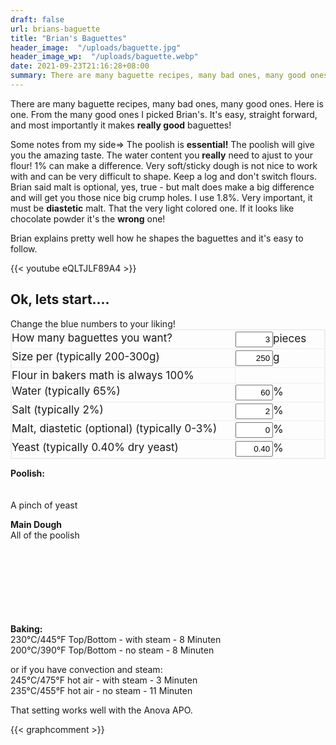 ```yaml
---
draft: false
url: brians-baguette
title: "Brian's Baguettes"
header_image:  "/uploads/baguette.jpg"
header_image_wp:  "/uploads/baguette.webp"
date: 2021-09-23T21:16:28+08:00
summary: There are many baguette recipes, many bad ones, many good ones. Here is one that I like....
---
```


There are many baguette recipes, many bad ones, many good ones. Here is one. From the many good ones I picked Brian's. It's easy, straight forward, and most importantly it makes **really good** baguettes!

Some notes from my side=> The poolish is **essential!** The poolish will give you the amazing taste. 
The water content you **really** need to ajust to your flour! 1% can make a difference. Very soft/sticky dough is not nice to work with and can be very difficult to shape. Keep a log and don't switch flours.
Brian said malt is optional, yes, true - but malt does make a big difference and will get you those nice big crump holes. I use 1.8%. Very important, it must be **diastetic** malt. That the very light colored one. If it looks like chocolate powder it's the **wrong** one!

Brian explains pretty well how he shapes the baguettes and it's easy to follow. 
<p>

{{< youtube eQLTJLF89A4 >}}

## Ok, lets start....

<div class="text-blue-700 text-xl">Change the blue numbers to your liking!</div>  

<div class="grid-container bg-gray-500">
  <div class="grid-item bg-gray-500">How many baguettes you want?</div>
  <div class="grid-item bg-gray-900 "><input class="text-blue-700 font-bold" type="number" id="howMany" name="howMany" value="3" onkeyup="showMsg()">pieces</div>

  <div class="grid-item">Size per (typically 200-300g)</div>
  <div class="grid-item"><input class="text-blue-700 font-bold" type="number" id="weight" name="weight" value="250" onkeyup="showMsg()">g</div>
  <div class="grid-item">Flour in bakers math is always 100%</div>
  <div class="grid-item"></div>
  <div class="grid-item">Water (typically 65%)</div>
  <div class="grid-item"><input class="text-blue-700 font-bold" type="number" id="water" name="water" value="60" onkeyup="showMsg()">%</div>
  <div class="grid-item">Salt (typically 2%)</div>
  <div class="grid-item"><input class="text-blue-700 font-bold" type="number" id="salt" name="salt1" value="2" onkeyup="showMsg()">%</div>
  <div class="grid-item">Malt, diastetic (optional) (typically 0-3%) </div>
  <div class="grid-item"><input class="text-blue-700 font-bold" type="number" id="malt" name="malt" value="0" onkeyup="showMsg()">%</div>
  <div class="grid-item">Yeast (typically 0.40% dry yeast)</div>
  <div class="grid-item"><input class="text-blue-700 font-bold" type="number" id="yeast" name="yeast" value="0.40" onkeyup="showMsg()">%</div>
</div>

 
<span id="intro"><p></span>

**Poolish:**  
<span id="pFlour"></span><br>
<span id="pWater"></span><br>
A pinch of yeast

*<span id="totals"></span></p>*

**Main Dough**  
All of the poolish  
<span id="Flour"></span><br>
<span id="Water"></span><br>
<span id="Salt"></span><br>
<span id="Malt"></span><br>
<span id="Yeast"></span><br>
<span id="toti"></span><br>
<span id="More"></span><br>

<script type="text/javascript">
window.addEventListener( "load", showMsg());
function showMsg(){

// data from form
  var many    = document.getElementById('howMany').valueAsNumber;
  var weight  = document.getElementById('weight').valueAsNumber;
  var water   = document.getElementById('water').valueAsNumber;
  var yeast   = document.getElementById('yeast').valueAsNumber;
  var malt    = document.getElementById('malt').valueAsNumber;
  var salt    = document.getElementById('salt').valueAsNumber;
  let myText = "<p><hr><p>Mix the poolish roughly, cover it, let it rest in a warm place for 8~12 hours. You really just need a pinch of yeast. If it smells sour - it's good!</p><p>When the poolish is ready, mix all ingrediencies (including the poolish), add salt last, till smooth. -------- Will update it later. Please take the method from Brian's video.";

// calculate and send data to span
  document.getElementById('intro').innerHTML = 'So you want to make '+ many + ' baguettes of ' + weight + 'g each, here is what you need:<p>';
  document.getElementById('totals').innerHTML = 'In case you use a different poolish/pre-ferment ratio, note the totals: <span id=totFlour></span> and  <span id="totWater"></span>';
  document.getElementById('pFlour').innerHTML = 'Flour: ' + ((many*weight) * 0.16).toFixed(0) + 'g';
  document.getElementById('pWater').innerHTML = 'Water: ' + ((many*weight) * 0.16).toFixed(0) + 'g';
  document.getElementById('totFlour').innerHTML = 'Flour ' + (((many*weight) / (100 + water) * 100)  ).toFixed(0) + 'g';
  document.getElementById('totWater').innerHTML = 'Water ' + ((many*weight) / (100 + water) * (water) ).toFixed(0) + 'g';
  document.getElementById('Flour').innerHTML  = 'Flour: ' + (((many*weight) / (100 + water) * 100) - ((many*weight) * 0.16)  ).toFixed(0) + 'g';


  document.getElementById('Water').innerHTML  = 'Water: ' + ((many*weight) / (100 + water) * (water - 0) - ((many*weight) * 0.16)).toFixed(0) + 'g';
  document.getElementById('Salt').innerHTML   = 'Salt: ' + (((many*weight) / (100 + water) * 100)/100 * salt).toFixed(1) + 'g';
  document.getElementById('Malt').innerHTML   = 'Malt: ' + (((many*weight) / (100 + water) * 100)/100 * malt).toFixed(1) + 'g';
  document.getElementById('Yeast').innerHTML  = 'Yeast: ' + (((many*weight) / (100 + water) * 100)/100 * yeast).toFixed(2) + 'g (dry yeast)';
  document.getElementById('More').innerHTML   = myText;
  }
</script>

<script>
document.write(many);
document.write(weight);
document.write(water);
document.write(malt);
document.write(yeast);
document.write(totFlour);
</script>


  **Baking:**  
230°C/445°F Top/Bottom - with steam - 8 Minuten  
200°C/390°F Top/Bottom - no steam - 8 Minuten  

or if you have convection and steam:  
245°C/475°F hot air - with steam - 3 Minuten  
235°C/455°F hot air - no steam - 11 Minuten  

That setting works well with the Anova APO.


<style type="text/css">
input {
  width: 60px;
  text-align: right;
  padding: 3px !important;
}


input[type="number"]::-webkit-outer-spin-button, input[type="number"]::-webkit-inner-spin-button {
    -webkit-appearance: none !important;
    margin: 0 !important;
}
 
input[type="number"] {
    -moz-appearance: textfield !important;
}


.grid-container {
  display: grid;
  grid-template-columns: auto auto;
  grid-gap: 1px;
  background-color: #eeeeee;
  padding: 2px;
}

.grid-container > div {
  background-color: rgba(255, 255, 255, 0.9);
  text-align: left;
  padding: 2px 0;
  font-size: 17px;
}

.item5 {
  grid-column: 1 / span 2;
}

</style>

{{< graphcomment >}}